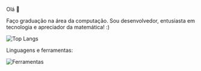 Olá 👋

Faço graduação na área da computação. Sou desenvolvedor, entusiasta em tecnologia e apreciador da matemática! :)

![Top Langs](https://github-readme-stats.vercel.app/api/top-langs/?username=myusername&theme=tokyonight)


Linguagens e ferramentas:

![Ferramentas](https://github.com/JohnCarvs/JohnCarvs/assets/92547485/61988ab6-739e-441e-a432-0b6bd54f62e0)


